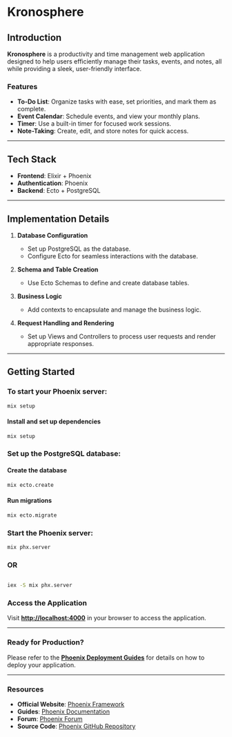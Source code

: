 # Kronosphere

## Introduction

**Kronosphere** is a productivity and time management web application designed to help users efficiently manage their tasks, events, and notes, all while providing a sleek, user-friendly interface.

### Features
- **To-Do List**: Organize tasks with ease, set priorities, and mark them as complete.
- **Event Calendar**: Schedule events, and view your monthly plans.
- **Timer**: Use a built-in timer for focused work sessions.
- **Note-Taking**: Create, edit, and store notes for quick access.

---

## Tech Stack

- **Frontend**: Elixir + Phoenix  
- **Authentication**: Phoenix     
- **Backend**: Ecto + PostgreSQL

---

## Implementation Details

1. **Database Configuration**  
   - Set up PostgreSQL as the database.  
   - Configure Ecto for seamless interactions with the database.

2. **Schema and Table Creation**  
   - Use Ecto Schemas to define and create database tables.

3. **Business Logic**  
   - Add contexts to encapsulate and manage the business logic.

4. **Request Handling and Rendering**  
   - Set up Views and Controllers to process user requests and render appropriate responses.
---

## Getting Started

### To start your Phoenix server:
```bash
mix setup
```
#### Install and set up dependencies
```bash
mix setup
```
### Set up the PostgreSQL database:
#### Create the database
```bash
mix ecto.create
```
#### Run migrations
```bash
mix ecto.migrate
```
### Start the Phoenix server:
```bash
mix phx.server
```
### OR

```bash

iex -S mix phx.server
```
### Access the Application
Visit **[http://localhost:4000](http://localhost:4000)** in your browser to access the application.

---

### Ready for Production?
Please refer to the **[Phoenix Deployment Guides](https://hexdocs.pm/phoenix/deployment.html)** for details on how to deploy your application.

---

### Resources
- **Official Website**: [Phoenix Framework](https://www.phoenixframework.org/)
- **Guides**: [Phoenix Documentation](https://hexdocs.pm/phoenix/overview.html)
- **Forum**: [Phoenix Forum](https://elixirforum.com/c/phoenix-forum)
- **Source Code**: [Phoenix GitHub Repository](https://github.com/phoenixframework/phoenix)



